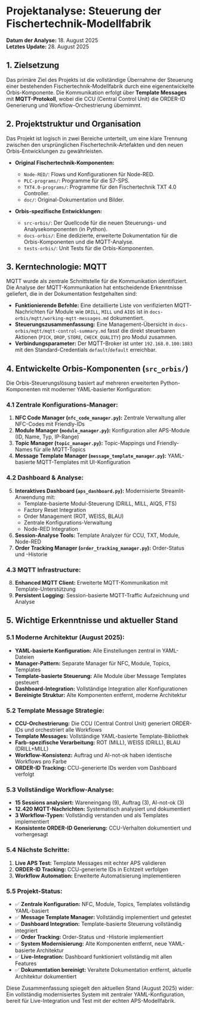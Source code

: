# Projektanalyse: Steuerung der Fischertechnik-Modellfabrik

**Datum der Analyse:** 18. August 2025  
**Letztes Update:** 28. August 2025

## 1. Zielsetzung

Das primäre Ziel des Projekts ist die vollständige Übernahme der Steuerung einer bestehenden Fischertechnik-Modellfabrik durch eine eigenentwickelte Orbis-Komponente. Die Kommunikation erfolgt über **Template Messages** mit **MQTT-Protokoll**, wobei die CCU (Central Control Unit) die ORDER-ID Generierung und Workflow-Orchestrierung übernimmt.

## 2. Projektstruktur und Organisation

Das Projekt ist logisch in zwei Bereiche unterteilt, um eine klare Trennung zwischen den ursprünglichen Fischertechnik-Artefakten und den neuen Orbis-Entwicklungen zu gewährleisten.

-   **Original Fischertechnik-Komponenten:**
    -   `Node-RED/`: Flows und Konfigurationen für Node-RED.
    -   `PLC-programs/`: Programme für die S7-SPS.
    -   `TXT4.0-programs/`: Programme für den Fischertechnik TXT 4.0 Controller.
    -   `doc/`: Original-Dokumentation und Bilder.

-   **Orbis-spezifische Entwicklungen:**
    -   `src-orbis/`: Der Quellcode für die neuen Steuerungs- und Analysekomponenten (in Python).
    -   `docs-orbis/`: Eine dedizierte, erweiterte Dokumentation für die Orbis-Komponenten und die MQTT-Analyse.
    -   `tests-orbis/`: Unit Tests für die Orbis-Komponenten.

## 3. Kerntechnologie: MQTT

MQTT wurde als zentrale Schnittstelle für die Kommunikation identifiziert. Die Analyse der MQTT-Kommunikation hat entscheidende Erkenntnisse geliefert, die in der Dokumentation festgehalten sind:

-   **Funktionierende Befehle:** Eine detaillierte Liste von verifizierten MQTT-Nachrichten für Module wie `DRILL`, `MILL` und `AIQS` ist in `docs-orbis/mqtt/working-mqtt-messages.md` dokumentiert.
-   **Steuerungszusammenfassung:** Eine Management-Übersicht in `docs-orbis/mqtt/mqtt-control-summary.md` fasst die direkt steuerbaren Aktionen (`PICK`, `DROP`, `STORE`, `CHECK_QUALITY`) pro Modul zusammen.
-   **Verbindungsparameter:** Der MQTT-Broker ist unter `192.168.0.100:1883` mit den Standard-Credentials `default`/`default` erreichbar.

## 4. Entwickelte Orbis-Komponenten (`src_orbis/`)

Die Orbis-Steuerungslösung basiert auf mehreren erweiterten Python-Komponenten mit moderner YAML-basierter Konfiguration:

### **4.1 Zentrale Konfigurations-Manager:**
1. **NFC Code Manager (`nfc_code_manager.py`):** Zentrale Verwaltung aller NFC-Codes mit Friendly-IDs
2. **Module Manager (`module_manager.py`):** Konfiguration aller APS-Module (ID, Name, Typ, IP-Range)
3. **Topic Manager (`topic_manager.py`):** Topic-Mappings und Friendly-Names für alle MQTT-Topics
4. **Message Template Manager (`message_template_manager.py`):** YAML-basierte MQTT-Templates mit UI-Konfiguration

### **4.2 Dashboard & Analyse:**
5. **Interaktives Dashboard (`aps_dashboard.py`):** Modernisierte Streamlit-Anwendung mit:
   - Template-basierte Modul-Steuerung (DRILL, MILL, AIQS, FTS)
   - Factory Reset Integration
   - Order Management (ROT, WEISS, BLAU)
   - Zentrale Konfigurations-Verwaltung
   - Node-RED Integration
6. **Session-Analyse Tools:** Template Analyzer für CCU, TXT, Module, Node-RED
7. **Order Tracking Manager (`order_tracking_manager.py`):** Order-Status und -Historie

### **4.3 MQTT Infrastructure:**
8. **Enhanced MQTT Client:** Erweiterte MQTT-Kommunikation mit Template-Unterstützung
9. **Persistent Logging:** Session-basierte MQTT-Traffic Aufzeichnung und Analyse

## 5. Wichtige Erkenntnisse und aktueller Stand

### **5.1 Moderne Architektur (August 2025):**
- **YAML-basierte Konfiguration:** Alle Einstellungen zentral in YAML-Dateien
- **Manager-Pattern:** Separate Manager für NFC, Module, Topics, Templates
- **Template-basierte Steuerung:** Alle Module über Message Templates gesteuert
- **Dashboard-Integration:** Vollständige Integration aller Konfigurationen
- **Bereinigte Struktur:** Alte Komponenten entfernt, moderne Architektur

### **5.2 Template Message Strategie:**
- **CCU-Orchestrierung:** Die CCU (Central Control Unit) generiert ORDER-IDs und orchestriert alle Workflows
- **Template Messages:** Vollständige YAML-basierte Template-Bibliothek
- **Farb-spezifische Verarbeitung:** ROT (MILL), WEISS (DRILL), BLAU (DRILL+MILL)
- **Workflow-Konsistenz:** Auftrag und AI-not-ok haben identische Workflows pro Farbe
- **ORDER-ID Tracking:** CCU-generierte IDs werden vom Dashboard verfolgt

### **5.3 Vollständige Workflow-Analyse:**
- **15 Sessions analysiert:** Wareneingang (9), Auftrag (3), AI-not-ok (3)
- **12.420 MQTT-Nachrichten:** Systematisch analysiert und dokumentiert
- **3 Workflow-Typen:** Vollständig verstanden und als Templates implementiert
- **Konsistente ORDER-ID Generierung:** CCU-Verhalten dokumentiert und vorhergesagt

### **5.4 Nächste Schritte:**
1. **Live APS Test:** Template Messages mit echter APS validieren
2. **ORDER-ID Tracking:** CCU-generierte IDs in Echtzeit verfolgen
3. **Workflow Automation:** Erweiterte Automatisierung implementieren

### **5.5 Projekt-Status:**
- ✅ **Zentrale Konfiguration:** NFC, Module, Topics, Templates vollständig YAML-basiert
- ✅ **Message Template Manager:** Vollständig implementiert und getestet
- ✅ **Dashboard Integration:** Template-basierte Steuerung vollständig integriert
- ✅ **Order Tracking:** Order-Status und -Historie implementiert
- ✅ **System Modernisierung:** Alte Komponenten entfernt, neue YAML-basierte Architektur
- ✅ **Live-Integration:** Dashboard funktioniert vollständig mit allen Features
- ✅ **Dokumentation bereinigt:** Veraltete Dokumentation entfernt, aktuelle Architektur dokumentiert

Diese Zusammenfassung spiegelt den aktuellen Stand (August 2025) wider: Ein vollständig modernisiertes System mit zentraler YAML-Konfiguration, bereit für Live-Integration und Test mit der echten APS-Modellfabrik.
